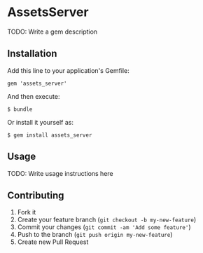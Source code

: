# AssetsServer

TODO: Write a gem description

## Installation

Add this line to your application's Gemfile:

    gem 'assets_server'

And then execute:

    $ bundle

Or install it yourself as:

    $ gem install assets_server

## Usage

TODO: Write usage instructions here

## Contributing

1. Fork it
2. Create your feature branch (`git checkout -b my-new-feature`)
3. Commit your changes (`git commit -am 'Add some feature'`)
4. Push to the branch (`git push origin my-new-feature`)
5. Create new Pull Request
